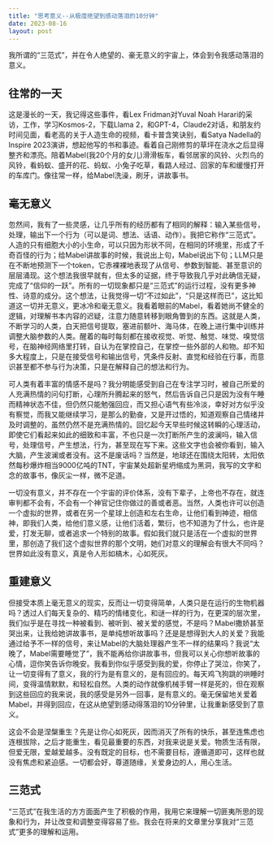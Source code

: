 ```yaml
---
title: "思考意义--从极度绝望到感动落泪的10分钟"
date: 2023-08-16
layout: post
---
```


我所谓的“三范式”，并在令人绝望的、豪无意义的宇宙上，体会到令我感动落泪的意义。

## 往常的一天

这是漫长的一天，我记得这些事件，看Lex Fridman对Yuval Noah Harari的采访，工作，学习Kosmos-2，下载Llama 2，和GPT-4，Claude2对话，和朋友约时间见面，看老高的关于人造生命的视频，看卡普含笑诀别，看Satya Nadella的Inspire 2023演讲，想起他写的书和事迹。看着自己刚修剪的草坪在浇水之后显得整齐和漂亮。陪着Mabel(我20个月的女儿)滑滑板车，看邻居家的风铃、火烈鸟的风铃，看蚂蚁、盛开的花、蚂蚁、小兔子吃草，看路人经过、回家的车和缓慢打开的车库门。像往常一样，给Mabel洗澡，刷牙，讲故事书。

## 毫无意义

忽然间，我有了一些灵感，让几乎所有的经历都有了相同的解释：输入某些信号，处理，输出下一个行为（可以是词、想法、话语、动作）。我把它称作“三范式”。人造的只有细胞大小的小生命，可以只因为形状不同，在相同的环境里，形成了千奇百怪的行为；给Mabel讲故事的时候，我说出上句，Mabel说出下句；LLM只是在不断地预测下一个token，它赤裸裸地表现了从信号、参数到智能、甚至意识的层层涌现。这个想法我很早就有，但太多的证据，终于导致我几乎对此确信无疑，完成了“信仰的一跃”。所有的一切现象都只是“三范式”的运行过程，没有更多神性、诗意的成分。这个想法，让我觉得一切“不过如此”，“只是这样而已”，这比知道这一切并无意义，更冰冷和毫无意义。我看着眼前的Mabel，看着她尚不健全的逻辑，对理解书本内容的迟疑，注意力随意转移到眼角瞥到的东西。这就是人类，不断学习的人类，白天把信号提取，塞进前额叶、海马体，在晚上进行集中训练并调整大脑参数的人类。醒着的每时每刻都在接收视觉、听觉、触觉、味觉、嗅觉信号，在脑神经网络里打转，自认为在掌控自己，在掌控一些外部的人和物。却不知多大程度上，只是在接受信号和输出信号，凭条件反射、直觉和经验在行事，而意识甚至都不参与行为决策，只是在解释自己的想法和行为。

可人类有着丰富的情感不是吗？我分明能感受到自己在专注学习时，被自己所爱的人充满热情的问句打断，心理所升腾起来的怒气，然后告诉自己只是因为没有午睡而精神状态不佳，但仍然只能勉强回应，而又担心语气有些冷淡，幸好对方似乎没有察觉，而我又能继续学习，是那么的勤奋，又是开过悟的，知道观察自己情绪并及时调整的，虽然仍然不是充满热情的。回忆起今天早些时候这转瞬的心理活动，即使它们看起来如此的细致和丰富，不也只是一次打断所产生的波澜吗，输入信号，处理信号，产生想法，行为，甚至现在写下来。这些文字也会被你看到，输入大脑，产生波澜或者没有。这不是废话吗？当然是，地球还在围绕太阳转，太阳依然每秒爆炸相当9000亿吨的TNT，宇宙某处超新星坍缩成为黑洞，我写的文字和念的故事书，像灰尘一样，微不足道。

一切没有意义，并不存在一个宇宙的评价体系，没有下辈子，上帝也不存在，就连审判都不会有，不会有一个神官记住你做过的善或者恶。当然，人类也许可以创造一个虚拟的世界，或者在另一个星球上创造和左右生命，让他们看到神迹，相信神，即我们人类，给他们意义感，让他们活着，繁衍，也不知道为了什么，也许是爱，打发无聊，或者追求一个特别的故事。假如我们就只是活在一个虚拟的世界里，那创造了我们这个虚拟世界的那个文明，她们对意义的理解会有很大不同吗？世界如此没有意义，真是令人形如槁木，心如死灰。

## 重建意义

但接受本质上毫无意义的现实，反而让一切变得简单，人类只是在运行的生物机器吗？透过人们每天复杂的、精巧的情绪变化，和谜一样的行为，在更深的层次里，我们似乎是在寻找一种被看到、被听到、被关爱的感觉，不是吗？Mabel撒娇甚至哭出来，让我给她讲故事书，是单纯想听故事吗？还是是想得到大人的关爱？我能通过给予不一样的信号，来让Mabel的大脑处理器产生不一样的结果吗？我说“太晚了，Mabel需要睡觉了”，我不能再给你讲故事书，但我可以关心你想听故事的心情，逗你笑告诉你晚安。我看到你似乎感受到我的爱，你停止了哭泣，你笑了，让一切变得有了意义，我的行为是有意义的，是有回应的。每天鸡飞狗跳的哄睡时间，变得温情默默，和轻松自然。人类的动作就像机械手臂一样是死的，但在观察到这些回应的我来说，我的感受是另外一回事，是有意义的。毫无保留地关爱着Mabel，并得到回应，在这从绝望到感动得落泪的10分钟里，让我重新感受到了意义。

这会不会是涅槃重生？先是让你心如死灰，因而消灭了所有的快乐，甚至连焦虑也连根拔除，之后才能重生，看见最重要的东西，对我来说是关爱。物质生活有限，但爱无限，爱越爱越多。没有既定的目标，也不需要目标，遵循道即可，这样也就没有焦虑和紧迫感。一切都会好，尊道随缘，关爱身边的人，用心生活。

## 三范式

“三范式”在我生活的方方面面产生了积极的作用，我用它来理解一切匪夷所思的现象和行为，并让改变和调整变得容易了些。我会在将来的文章里分享我对“三范式”更多的理解和运用。
